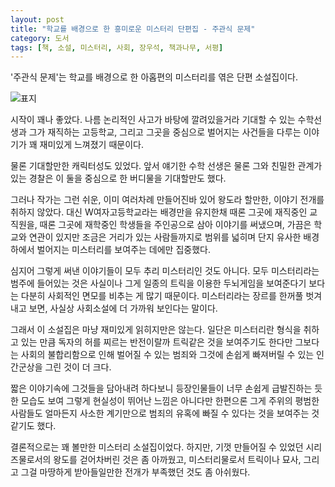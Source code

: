 ```yaml
---
layout: post
title: "학교를 배경으로 한 흥미로운 미스터리 단편집 - 주관식 문제"
category: 도서
tags: [책, 소설, 미스터리, 사회, 장우석, 책과나무, 서평]
---
```


'주관식 문제'는
학교를 배경으로 한 아홉편의 미스터리를 엮은 단편 소설집이다.

![표지](https://images2.imgbox.com/6e/c5/64HsMsCW_o.jpg)

시작이 꽤나 좋았다.
나름 논리적인 사고가 바탕에 깔려있을거라 기대할 수 있는 수학선생과
그가 재직하는 고등학교,
그리고 그곳을 중심으로 벌어지는 사건들을 다루는 이야기가
꽤 재미있게 느껴졌기 때문이다.

물론 기대할만한 캐릭터성도 있었다.
앞서 얘기한 수학 선생은 물론
그와 친밀한 관계가 있는 경찰은
이 둘을 중심으로 한 버디물을 기대할만도 했다.

그러나 작가는 그런 쉬운, 이미 여러차례 만들어진바 있어 왕도라 할만한, 이야기 전개를 취하지 않았다.
대신 W여자고등학교라는 배경만을 유지한채
때론 그곳에 재직중인 교직원을,
때론 그곳에 재학중인 학생들을 주인공으로 삼아 이야기를 써냈으며,
가끔은 학교와 연관이 있지만 조금은 거리가 있는 사람들까지로 범위를 넓히며
단지 유사한 배경하에서 벌어지는 미스터리를 보여주는 데에만 집중했다.

심지어 그렇게 써낸 이야기들이 모두 추리 미스터리인 것도 아니다.
모두 미스터리라는 범주에 들어있는 것은 사실이나
그게 일종의 트릭을 이용한 두뇌게임을 보여준다기 보다는
다분히 사회적인 면모를 비추는 게 많기 때문이다.
미스터리라는 장르를 한꺼풀 벗겨내고 보면, 사실상 사회소설에 더 가까워 보인다는 말이다.

그래서 이 소설집은 마냥 재미있게 읽히지만은 않는다.
일단은 미스터리란 형식을 취하고 있는 만큼
독자의 허를 찌르는 반전이랄까 트릭같은 것을 보여주기도 한다만
그보다는 사회의 불합리함으로 인해 벌어질 수 있는 범죄와
그것에 손쉽게 빠져버릴 수 있는 인간군상을 그린 것이 더 크다.

짧은 이야기속에 그것들을 담아내려 하다보니
등장인물들이 너무 손쉽게 급발진하는 듯한 모습도 보여
그렇게 현실성이 뛰어난 느낌은 아니다만
한편으론 그게 주위의 평범한 사람들도
얼마든지 사소한 계기만으로 범죄의 유혹에 빠질 수 있다는 것을 보여주는 것 같기도 했다.

결론적으로는 꽤 볼만한 미스터리 소설집이었다.
하지만, 기껏 만들어질 수 있었던 시리즈물로서의 왕도를 걷어차버린 것은 좀 아까웠고,
미스터리물로서 트릭이나 묘사, 그리고 그걸 마땅하게 받아들일만한 전개가 부족했던 것도 좀 아쉬웠다.
